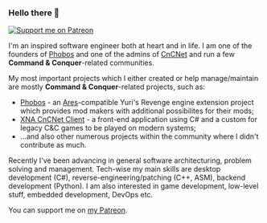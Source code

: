 ### Hello there 👋

[![Support me on Patreon](https://img.shields.io/endpoint.svg?url=https%3A%2F%2Fshieldsio-patreon.vercel.app%2Fapi%3Fusername%3Dkerbiter%26type%3Dpledges&style=flat)](https://patreon.com/kerbiter)

I'm an inspired software engineer both at heart and in life. I am one of the founders of [Phobos](https://github.com/Phobos-developers) and one of the admins of [CnCNet](https://cncnet.org) and run a few **Command & Conquer**-related communities.

My most important projects which I either created or help manage/maintain are mostly **Command & Conquer**-related projects, such as:
 - [Phobos](https://github.com/Phobos-developers/Phobos) - an [Ares](https://github.com/Ares-Developers/Ares)-compatible Yuri's Revenge engine extension project which provides mod makers with additional possibilites for their mods;
 - [XNA CnCNet Client](https://github.com/CnCNet/xna-cncnet-client) - a front-end application using C# and a custom for legacy C&C games to be played on modern systems;
 - ...and also other numerous projects within the community where I didn't contribute as much.

Recently I've been advancing in general software architecturing, problem solving and management. Tech-wise my main skills are desktop development (C#), reverse-engineering/patching (C++, ASM), backend development (Python). I am also interested in game development, low-level stuff, embedded development, DevOps etc.

You can support me on [my Patreon](https://www.patreon.com/kerbiter).
